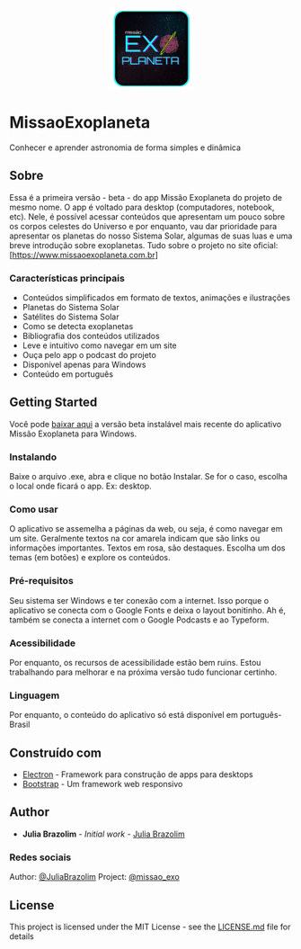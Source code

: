 <p align="center">
  <img width="150" src="/logo.png">
</p>

# MissaoExoplaneta
Conhecer e aprender astronomia de forma simples e dinâmica

## Sobre
Essa é a primeira versão - beta - do app Missão Exoplaneta do projeto de mesmo nome. O app é voltado para desktop (computadores, notebook, etc). Nele, é possível acessar conteúdos que apresentam um pouco sobre os corpos celestes do Universo e por enquanto, vau dar prioridade para apresentar os planetas do nosso Sistema Solar, algumas de suas luas e uma breve introdução sobre exoplanetas.
Tudo sobre o projeto no site oficial: [https://www.missaoexoplaneta.com.br]


### Características principais
<ul>
  <li>Conteúdos simplificados em formato de textos, animações e ilustrações</li>
  <li>Planetas do Sistema Solar</li>
  <li>Satélites do Sistema Solar</li>
  <li>Como se detecta exoplanetas</li>
  <li>Bibliografia dos conteúdos utilizados</li>
  <li>Leve e intuitivo como navegar em um site</li>
  <li>Ouça pelo app o podcast do projeto</li>
  <li>Disponível apenas para Windows</li>
  <li>Conteúdo em português</li>
</ul>

## Getting Started
Você pode [baixar aqui](https://www.missaoexoplaneta.com.br) a versão beta instalável mais recente do aplicativo Missão Exoplaneta para Windows.

### Instalando
Baixe o arquivo .exe, abra e clique no botão Instalar. Se for o caso, escolha o local onde ficará o app. Ex: desktop.

### Como usar
O aplicativo se assemelha a páginas da web, ou seja, é como navegar em um site. Geralmente textos na cor amarela indicam que são links ou informações importantes. Textos em rosa, são destaques. Escolha um dos temas (em botões) e explore os conteúdos.

### Pré-requisitos
Seu sistema ser Windows e ter conexão com a internet. Isso porque o aplicativo se conecta com o Google Fonts e deixa o layout bonitinho. Ah é, também se conecta a internet com o Google Podcasts e ao Typeform.

### Acessibilidade
Por enquanto, os recursos de acessibilidade estão bem ruins. Estou trabalhando para melhorar e na próxima versão tudo funcionar certinho.

### Linguagem
Por enquanto, o conteúdo do aplicativo só está disponível em português-Brasil

## Construído com

* [Electron](http://www.dropwizard.io/1.0.2/docs/) - Framework para construção de apps para desktops
* [Bootstrap](https://getbootstrap.com/) - Um framework web responsivo

## Author

* **Julia Brazolim** - *Initial work* - [Julia Brazolim](https://github.com/JuliaBrazolim)

### Redes sociais

Author: [@JuliaBrazolim](https://twitter.com/JuliaBrazolim)
Project: [@missao_exo](https://twitter.com/missao_exo)


## License

This project is licensed under the MIT License - see the [LICENSE.md](LICENSE.md) file for details
